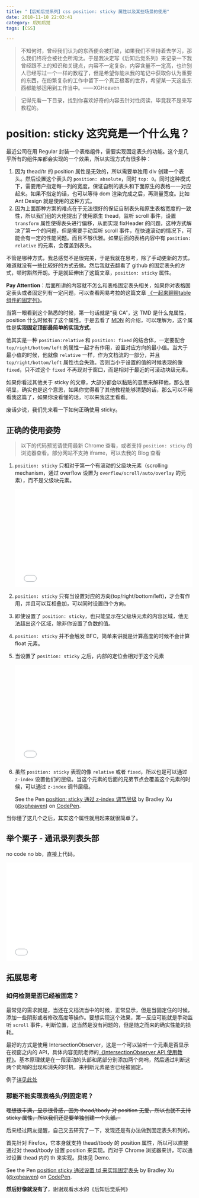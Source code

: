 ```yaml
---
title: "【后知后觉系列】css position: sticky 属性以及某些场景的使用"
date: 2018-11-18 22:03:41
category: 后知后觉
tags: [CSS]

---
```




> 不知何时，曾经我们认为的东西便会被打破，如果我们不坚持着去学习，那么我们终将会被社会所淘汰。于是我决定写《后知后觉系列》来记录一下我曾经跟不上的知识和关键点，内容不一定复杂，内容含量不一定高，也许别人已经写过一个一样的教程了，但是希望你能从我的笔记中获取你认为重要的东西，在纷繁复杂的工作中留下一个真正极客的世界，希望某一天这些东西都能够运用到工作当中。——XGHeaven

> 记得先看一下目录，找到你喜欢好奇的内容去针对性阅读，毕竟我不是来写教程的。

<!-- TOC -->



# position: sticky 这究竟是一个什么鬼？



最近公司在用 Regular 封装一个表格组件，需要实现固定表头的功能。这个是几乎所有的组件库都会实现的一个效果，所以实现方式有很多种：



1. 因为 thead/tr 的 position 属性是无效的，所以需要单独用 div 创建一个表头。然后设置这个表头的 `position: absolute`，同时 `top: 0`。同时这种模式下，需要用户指定每一列的宽度，保证自制的表头和下面原生的表格一一对应起来。如果不指定的话，也可以等待 dom 渲染完成之后，再测量宽度。比如 Ant Design 就是使用的这种方式。
2. 因为上面那种方案的难点在于无法很好的保证自制表头和原生表格宽度的一致性，所以我们组的大佬提出了使用原生 thead，监听 scroll 事件，设置 `transform` 属性使得表头进行偏移，从而实现 fixHeader 的问题，这种方式解决了第一个的问题，但是需要手动监听 scroll 事件，在快速滚动的情况下，可能会有一定的性能问题。而且不够优雅。如果后面的表格内容中有 `position: relative` 的元素，会覆盖到表头。

不管是哪种方式，我总感觉不是很完美，于是我就在思考，除了手动更新的方式，难道就没有一些比较好的方式去做。然后我就去翻看了 github 的固定表头的方式，顿时豁然开朗。于是就延伸出了这篇文章，`position: sticky` 属性。



**Pay Attention**：后面所讲的内容就不怎么和表格固定表头相关，如果你对表格固定表头或者固定列有一定问题，可以查看网易考拉的这篇文章 [《一起来聊聊table组件的固定列》](https://blog.kaolafed.com/2017/12/25/一起来聊聊table组件的固定列/)。



当第一眼看到这个熟悉的时候，第一句话就是“我 CA”，这 TMD 是什么鬼属性，position 什么时候有了这个属性。于是去看了 [MDN](https://developer.mozilla.org/zh-CN/docs/Web/CSS/position) 的介绍，可以理解为，这个属性是**实现固定顶部最简单的实现方式**。

他其实是一种 `position:relative` 和  `position: fixed` 的结合体，一定要配合 `top/right/bottom/left` 的属性一起才有作用，设置对应方向的最小值。当大于最小值的时候，他就像 `relative` 一样，作为文档流的一部分，并且 `top/right/bottom/left` 属性也会失效。否则当小于设置的值的时候表现的像 `fixed`，只不过这个 `fixed` 不再现对于窗口，而是相对于最近的可滚动块级元素。

如果你看过其他关于 sticky 的文章，大部分都会以黏贴的意思来解释他，那么很明显，确实也是这个意思，如果你觉得看了其他教程能够清楚的话，那么可以不用看我这篇了，如果你没看懂的话，可以来我这里看看。

废话少说，我们先来看一下如何正确使用 sticky。



## 正确的使用姿势

> 以下的代码预览请使用最新 Chrome 查看，或者支持 `position: sticky` 的浏览器查看。部分网站不支持 iframe，可以去我的 Blog 查看

1. `position: sticky` 只相对于第一个有滚动的父级块元素（scrolling mechanism，通过 overflow 设置为 `overflow/scroll/auto/overlay` 的元素），而不是父级块元素。

   <iframe height='265' scrolling='no' title='position sticky 相对于最外面的可滚动父级' src='//codepen.io/xgheaven/embed/preview/zMjPRL/?height=265&theme-id=dark&default-tab=css,result' frameborder='no' allowtransparency='true' allowfullscreen='true' style='width: 100%;'>See the Pen <a href='https://codepen.io/xgheaven/pen/zMjPRL/'>position sticky 相对于最外面的可滚动父级</a> by Bradley Xu (<a href='https://codepen.io/xgheaven'>@xgheaven</a>) on <a href='https://codepen.io'>CodePen</a>.
   </iframe>

2. `position: sticky` 只有当设置对应的方向(top/right/bottom/left)，才会有作用，并且可以互相叠加，可以同时设置四个方向。

3. 即使设置了 `position: sticky`，也只能显示在父级块元素的内容区域，他无法超出这个区域，除非你设置了负数的值。

4. `position: sticky` 并不会触发 BFC，简单来讲就是计算高度的时候不会计算 float 元素。

5. 当设置了 `position: sticky` 之后，内部的定位会相对于这个元素

   <iframe height='265' scrolling='no' title='position sticky 内部绝对定位相对于这个元素' src='//codepen.io/xgheaven/embed/preview/qQKbJO/?height=265&theme-id=dark&default-tab=css,result' frameborder='no' allowtransparency='true' allowfullscreen='true' style='width: 100%;'>See the Pen <a href='https://codepen.io/xgheaven/pen/qQKbJO/'>position sticky 内部绝对定位相对于这个元素</a> by Bradley Xu (<a href='https://codepen.io/xgheaven'>@xgheaven</a>) on <a href='https://codepen.io'>CodePen</a>.
   </iframe>

6. 虽然 `position: sticky` 表现的像 `relative`  或者 `fixed`，所以也是可以通过 `z-index` 设置他们的层级。当这个元素的后面的兄弟节点会覆盖这个元素的时候，可以通过 `z-index` 调节层级。

   <p data-height="265" data-theme-id="dark" data-slug-hash="LXodKa" data-default-tab="css,result" data-user="xgheaven" data-pen-title="position: sticky 通过 z-index 调节层级" data-preview="true" class="codepen">See the Pen <a href="https://codepen.io/xgheaven/pen/LXodKa/">position: sticky 通过 z-index 调节层级</a> by Bradley Xu (<a href="https://codepen.io/xgheaven">@xgheaven</a>) on <a href="https://codepen.io">CodePen</a>.</p>
   <script async src="https://static.codepen.io/assets/embed/ei.js"></script>

当你懂了这几个之后，其实这个属性就用起来就很简单了。



## 举个栗子 - 通讯录列表头部

no code no bb，直接上代码。

<iframe height='265' scrolling='no' title='position sticky 通讯录 Demo' src='//codepen.io/xgheaven/embed/preview/RqyYvZ/?height=265&theme-id=dark&default-tab=html,result' frameborder='no' allowtransparency='true' allowfullscreen='true' style='width: 100%;'>See the Pen <a href='https://codepen.io/xgheaven/pen/RqyYvZ/'>position sticky 通讯录 Demo</a> by Bradley Xu (<a href='https://codepen.io/xgheaven'>@xgheaven</a>) on <a href='https://codepen.io'>CodePen</a>.
</iframe>

## 拓展思考

### 如何检测是否已经被固定？

最常见的需求就是，当还在文档流当中的时候，正常显示，但是当固定住的时候，添加一些阴影或者修改高度等操作。要想实现这个效果，第一反应可能就是手动监听 `scroll` 事件，判断位置，这当然是没有问题的，但是随之而来的确实性能的损耗。

最好的方式是使用 IntersectionObserver，这是一个可以监听一个元素是否显示在视窗之内的 API，具体内容见阮老师的[《IntersectionObserver API 使用教程》](http://www.ruanyifeng.com/blog/2016/11/intersectionobserver_api.html)。基本原理就是在一段滚动的头部和尾部分别添加两个岗哨，然后通过判断这两个岗哨的出现和消失的时机，来判断元素是否已经被固定。

例子[详见此处](https://ebidel.github.io/demos/sticky-position-event.html)

### 那能不能实现表格头/列固定呢？

~~理想很丰满，显示很骨感，因为 thead/tbody 对 position 无爱，所以也就不支持 sticky 属性，所以我们还是要单独创建一个头部。~~

后来经过网友提醒，自己又去研究了一下，发现还是有办法做到固定表头和列的。

首先针对 Firefox，它本身就支持 thead/tbody 的 position 属性，所以可以直接通过对 thead/tbody 设置 position 来实现。而对于 Chrome 浏览器来讲，可以通过设置 thead 内的 th 来实现。具体见 Demo.

<p data-height="265" data-theme-id="dark" data-slug-hash="RqmMQm" data-default-tab="html,result" data-user="xgheaven" data-pen-title="position sticky 通过设置 td 来实现固定表头" data-preview="true" class="codepen">See the Pen <a href="https://codepen.io/xgheaven/pen/RqmMQm/">position sticky 通过设置 td 来实现固定表头</a> by Bradley Xu (<a href="https://codepen.io/xgheaven">@xgheaven</a>) on <a href="https://codepen.io">CodePen</a>.</p>
<script async src="https://static.codepen.io/assets/embed/ei.js"></script>


**然后好像就没有了**，谢谢观看水水的《后知后觉系列》
